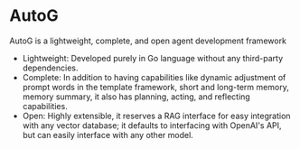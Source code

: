 # AutoG

AutoG is a lightweight, complete, and open agent development framework

- Lightweight: Developed purely in Go language without any third-party dependencies.
- Complete: In addition to having capabilities like dynamic adjustment of prompt words in the template framework, short and long-term memory, memory summary, it also has planning, acting, and reflecting capabilities.
- Open: Highly extensible, it reserves a RAG interface for easy integration with any vector database; it defaults to interfacing with OpenAI's API, but can easily interface with any other model.
